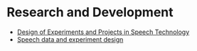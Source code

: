 # Research and Development

- [Design of Experiments and Projects in Speech Technology](content:design)
- [Speech data and experiment design](content:data)

  